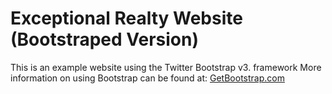 # Exceptional Realty Website (Bootstraped Version)

This is an example website using the Twitter Bootstrap v3. framework
More information on using Bootstrap can be found at:
[GetBootstrap.com](http://getbootstrap.com)